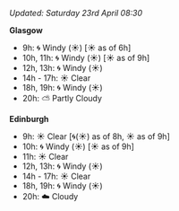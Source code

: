*Updated: Saturday 23rd April 08:30*

**Glasgow**

* 9h: :cyclone: Windy (:sunny:) [:sunny: as of 6h]
* 10h, 11h: :cyclone: Windy (:sunny:) [:sunny: as of 9h]
* 12h, 13h: :cyclone: Windy (:sunny:)
* 14h - 17h: :sunny: Clear
* 18h, 19h: :cyclone: Windy (:sunny:)
* 20h: :partly_sunny: Partly Cloudy

**Edinburgh**

* 9h: :sunny: Clear [:cyclone:(:sunny:) as of 8h, :sunny: as of 9h]
* 10h: :cyclone: Windy (:sunny:) [:sunny: as of 9h]
* 11h: :sunny: Clear
* 12h, 13h: :cyclone: Windy (:sunny:)
* 14h - 17h: :sunny: Clear
* 18h, 19h: :cyclone: Windy (:sunny:)
* 20h: :cloud: Cloudy
